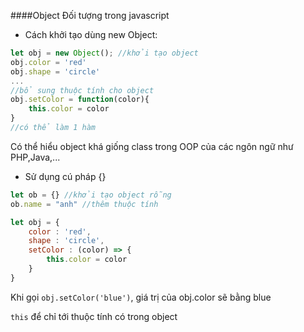 ####Object
Đối tượng trong javascript

- Cách khởi tạo dùng new Object:
```js
let obj = new Object(); //khởi tạo object 
obj.color = 'red'
obj.shape = 'circle'
...
//bổ sung thuộc tính cho object
obj.setColor = function(color){
    this.color = color
}
//có thể làm 1 hàm
```
Có thể hiểu object khá giống class trong OOP của các ngôn ngữ như PHP,Java,...

- Sử dụng cú pháp {}
```js
let ob = {} //khởi tạo object rỗng
ob.name = "anh" //thêm thuộc tính

let obj = {
    color : 'red',
    shape : 'circle',
    setColor : (color) => {
        this.color = color
    }
}
```

Khi gọi ``obj.setColor('blue')``, giá trị của obj.color sẽ bằng blue

``this`` để chỉ tới thuộc tính có trong object

